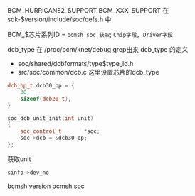 BCM_HURRICANE2_SUPPORT
BCM_XXX_SUPPORT 在 sdk-$version/include/soc/defs.h 中

BCM_$芯片系列ID = `bcmsh soc 获取`; `Chip字段, Driver字段`


dcb_type 在  /proc/bcm/knet/debug grep出来
dcb_type 的定义
+ soc/shared/dcbformats/type$type_id.h
+ src/soc/common/dcb.c 这里设置芯片的dcb_type



```c++
dcb_op_t dcb30_op = {
    30,
    sizeof(dcb20_t),
}

soc_dcb_unit_init(int unit)
{
    soc_control_t       *soc;
    soc->dcb = &dcb30_op;
};
```

获取unit
```c++
sinfo->dev_no
```

bcmsh version
bcmsh soc